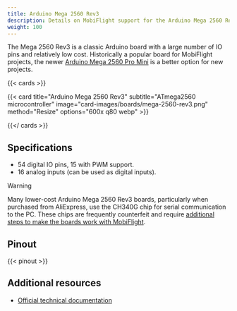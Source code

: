 ```yaml
---
title: Arduino Mega 2560 Rev3
description: Details on MobiFlight support for the Arduino Mega 2560 Rev3
weight: 100
---
```


The Mega 2560 Rev3 is a classic Arduino board with a large number of IO pins and relatively low cost. Historically a popular board for MobiFlight projects, the newer [Arduino Mega 2560 Pro Mini](../arduino-mega-2560-pro-mini) is a better option for new projects.

{{< cards >}}

{{< card title="Arduino Mega 2560 Rev3" subtitle="ATmega2560 microcontroller" image="card-images/boards/mega-2560-rev3.png" method="Resize" options="600x q80 webp" >}}

{{</ cards >}}

## Specifications

- 54 digital IO pins, 15 with PWM support.
- 16 analog inputs (can be used as digital inputs).

> [!WARNING]
> Many lower-cost Arduino Mega 2560 Rev3 boards, particularly when purchased from AliExpress, use the CH340G chip
> for serial communication to the PC. These chips are frequently counterfeit and require
> [additional steps to make the boards work with MobiFlight](https://www.badcasserole.com/arduino-nano-with-ch340-chips-connection-issues/).

## Pinout

{{< pinout >}}

## Additional resources

- [Official technical documentation](https://docs.arduino.cc/hardware/mega-2560/)
